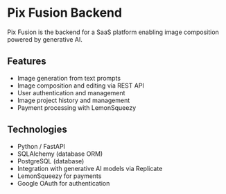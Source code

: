 # Pix Fusion Backend

Pix Fusion is the backend for a SaaS platform enabling image composition powered by generative AI.

## Features

- Image generation from text prompts
- Image composition and editing via REST API
- User authentication and management
- Image project history and management
- Payment processing with LemonSqueezy

## Technologies

- Python / FastAPI
- SQLAlchemy (database ORM)
- PostgreSQL (database)
- Integration with generative AI models via Replicate
- LemonSqueezy for payments
- Google OAuth for authentication
